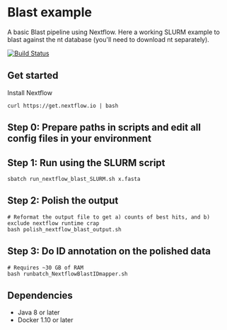 # Blast example 

A basic Blast pipeline using Nextflow. Here a working SLURM example to blast against the nt database (you'll need to download nt separately).

[![Build Status](https://travis-ci.org/nextflow-io/blast-example.svg?branch=master)](https://travis-ci.org/nextflow-io/blast-example)

## Get started 

Install Nextflow 

    curl https://get.nextflow.io | bash 


## Step 0: Prepare paths in scripts and edit all config files in your environment

## Step 1: Run using the SLURM script

    sbatch run_nextflow_blast_SLURM.sh x.fasta
  

## Step 2: Polish the output

    # Reformat the output file to get a) counts of best hits, and b) exclude nextflow runtime crap
    bash polish_nextflow_blast_output.sh
  

## Step 3: Do ID annotation on the polished data

    # Requires ~30 GB of RAM
    bash runbatch_NextflowBlastIDmapper.sh
  


## Dependencies 

* Java 8 or later 
* Docker 1.10 or later 
